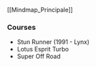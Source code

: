 ﻿[[Mindmap_Principale]]

### Courses

- Stun Runner (1991 - Lynx)
- Lotus Esprit Turbo
- Super Off Road


